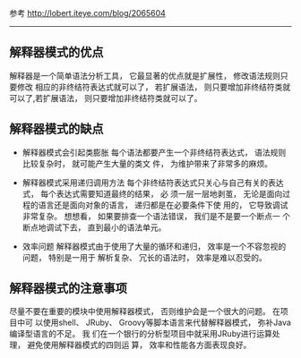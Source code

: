 
参考
http://lobert.iteye.com/blog/2065604

---

## 解释器模式的优点
解释器是一个简单语法分析工具， 它最显著的优点就是扩展性， 修改语法规则只要修改
相应的非终结符表达式就可以了， 若扩展语法， 则只要增加非终结符类就可以了,若扩展语法， 则只要增加非终结符类就可以了。

## 解释器模式的缺点

* 解释器模式会引起类膨胀
每个语法都要产生一个非终结符表达式， 语法规则比较复杂时， 就可能产生大量的类文
件， 为维护带来了非常多的麻烦。

* 解释器模式采用递归调用方法
每个非终结符表达式只关心与自己有关的表达式， 每个表达式需要知道最终的结果， 必
须一层一层地剥茧， 无论是面向过程的语言还是面向对象的语言， 递归都是在必要条件下使
用的， 它导致调试非常复杂。 想想看， 如果要排查一个语法错误， 我们是不是要一个断点一
个断点地调试下去， 直到最小的语法单元。

* 效率问题
解释器模式由于使用了大量的循环和递归， 效率是一个不容忽视的问题， 特别是一用于
解析复杂、 冗长的语法时， 效率是难以忍受的。

## 解释器模式的注意事项
尽量不要在重要的模块中使用解释器模式， 否则维护会是一个很大的问题。 在项目中可
以使用shell、 JRuby、 Groovy等脚本语言来代替解释器模式， 弥补Java编译型语言的不足。 我
们在一个银行的分析型项目中就采用JRuby进行运算处理， 避免使用解释器模式的四则运
算， 效率和性能各方面表现良好。
